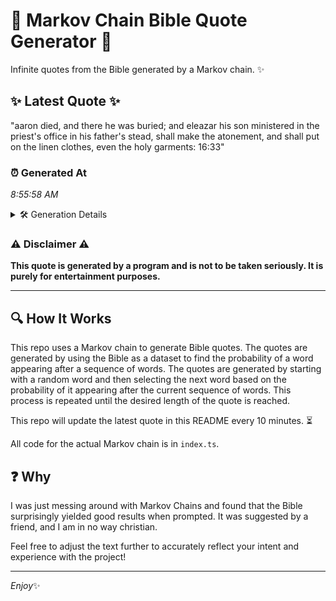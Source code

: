 # 📖 Markov Chain Bible Quote Generator 📖

Infinite quotes from the Bible generated by a Markov chain. ✨

## ✨ Latest Quote ✨
"aaron died, and there he was buried; and eleazar his son ministered in the priest's office in his father's stead, shall make the atonement, and shall put on the linen clothes, even the holy garments: 16:33"

### ⏰ Generated At
*8:55:58 AM*

<details>
    <summary>🛠️ Generation Details</summary>
    <p>
        <strong>🌱 Seed:</strong> aaron<br>
        <strong>🔄 Iterations:</strong> 35<br>
        <strong>📜 Context History:</strong><br>[ aaron ]: died,<br>[ aaron, died, ]: and<br>[ aaron, died,, and ]: there<br>[ aaron, died,, and, there ]: he<br>[ aaron, died,, and, there, he ]: was<br>[ aaron, died,, and, there, he, was ]: buried;<br>[ died,, and, there, he, was, buried; ]: and<br>[ and, there, he, was, buried;, and ]: eleazar<br>[ there, he, was, buried;, and, eleazar ]: his<br>[ he, was, buried;, and, eleazar, his ]: son<br>[ was, buried;, and, eleazar, his, son ]: ministered<br>[ buried;, and, eleazar, his, son, ministered ]: in<br>[ and, eleazar, his, son, ministered, in ]: the<br>[ eleazar, his, son, ministered, in, the ]: priest's<br>[ his, son, ministered, in, the, priest's ]: office<br>[ son, ministered, in, the, priest's, office ]: in<br>[ ministered, in, the, priest's, office, in ]: his<br>[ in, the, priest's, office, in, his ]: father's<br>[ the, priest's, office, in, his, father's ]: stead,<br>[ priest's, office, in, his, father's, stead, ]: shall<br>[ office, in, his, father's, stead,, shall ]: make<br>[ in, his, father's, stead,, shall, make ]: the<br>[ his, father's, stead,, shall, make, the ]: atonement,<br>[ father's, stead,, shall, make, the, atonement, ]: and<br>[ stead,, shall, make, the, atonement,, and ]: shall<br>[ shall, make, the, atonement,, and, shall ]: put<br>[ make, the, atonement,, and, shall, put ]: on<br>[ the, atonement,, and, shall, put, on ]: the<br>[ atonement,, and, shall, put, on, the ]: linen<br>[ and, shall, put, on, the, linen ]: clothes,<br>[ shall, put, on, the, linen, clothes, ]: even<br>[ put, on, the, linen, clothes,, even ]: the<br>[ on, the, linen, clothes,, even, the ]: holy<br>[ the, linen, clothes,, even, the, holy ]: garments:<br>[ linen, clothes,, even, the, holy, garments: ]: 16:33<br>
    </p>
</details>

### ⚠️ Disclaimer ⚠️
**This quote is generated by a program and is not to be taken seriously. It is purely for entertainment purposes.**

---

## 🔍 How It Works

This repo uses a Markov chain to generate Bible quotes. The quotes are generated by using the Bible as a dataset to find the probability of a word appearing after a sequence of words. The quotes are generated by starting with a random word and then selecting the next word based on the probability of it appearing after the current sequence of words. This process is repeated until the desired length of the quote is reached.

This repo will update the latest quote in this README every 10 minutes. ⏳

All code for the actual Markov chain is in `index.ts`.

## ❓ Why

I was just messing around with Markov Chains and found that the Bible surprisingly yielded good results when prompted. 
It was suggested by a friend, and I am in no way christian.

Feel free to adjust the text further to accurately reflect your intent and experience with the project!

---

*Enjoy*✨
